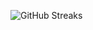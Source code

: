 ![GitHub Streaks](https://github-streaks-mqc9.onrender.com/streak/happilli/image?theme=midnight&cache_bust=1743626071&lang=ja)
